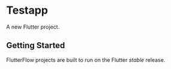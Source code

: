 # Testapp

A new Flutter project.

## Getting Started

FlutterFlow projects are built to run on the Flutter _stable_ release.
